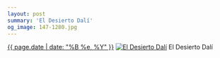 ```yaml
---
layout: post
summary: 'El Desierto Dalí'
og_image: 147-1280.jpg
---
```


<p>
  <time><a href="/147">{{ page.date | date: "%B %e, %Y" }}</a></time>
  <a href="/147"><img src="{{ site.assets_url }}/147-640.jpg" srcset="{{ site.assets_url }}/147-1280.jpg 1280w, {{ site.assets_url }}/147-960.jpg 960w, {{ site.assets_url }}/147-640.jpg 640w, {{ site.assets_url }}/147-320.jpg 320w" sizes="(min-width: 700px) 50vw, calc(100vw - 2rem)" alt="El Desierto Dalí" /></a>
  <span>El Desierto Dalí</span>
</p>

